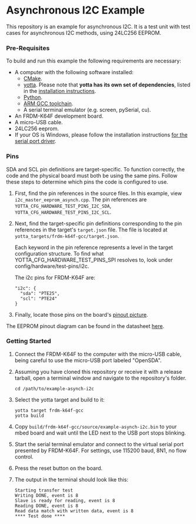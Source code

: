 # Asynchronous I2C Example

This repository is an example for asynchronous I2C. It is a test unit with test cases for asynchronous I2C methods, using 24LC256 EEPROM.

### Pre-Requisites

To build and run this example the following requirements are necessary:

* A computer with the following software installed:
	* [CMake](http://www.cmake.org/download/).
	* [yotta](https://github.com/ARMmbed/yotta). Please note that **yotta has its own set of dependencies**, listed in the [installation instructions](http://armmbed.github.io/yotta/#installing-on-windows).
	* [Python](https://www.python.org/downloads/).
	* [ARM GCC toolchain](https://launchpad.net/gcc-arm-embedded).
	* A serial terminal emulator (e.g. screen, pySerial, cu).
* An FRDM-K64F development board.
* A micro-USB cable.
* 24LC256 eeprom.
* If your OS is Windows, please follow the installation instructions [for the serial port driver](https://developer.mbed.org/handbook/Windows-serial-configuration).

### Pins

SDA and SCL pin definitions are target-specific. To function correctly, the code and the physical board must both be using the same pins. Follow these steps to determine which pins the code is configured to use.

1. First, find the pin references in the source files.  In this example, view ``i2c_master_eeprom_asynch.cpp``. The pin references are ``YOTTA_CFG_HARDWARE_TEST_PINS_I2C_SDA``, ``YOTTA_CFG_HARDWARE_TEST_PINS_I2C_SCL``.

2. Next, find the target-specific pin definitions corresponding to the pin references in the target's ``target.json`` file. The file is located at ``yotta_targets/frdm-k64f-gcc/target.json``.

    Each keyword in the pin reference represents a level in the target configuration structure.  To find what YOTTA_CFG_HARDWARE_TEST_PINS_SPI resolves to, look under config/hardware/test-pins/i2c.

    The i2c pins for FRDM-K64F are:

    ```
    "i2c": {
      "sda": "PTE25",
      "scl": "PTE24"
    }
    ```

3. Finally, locate those pins on the board's [pinout picture](http://developer.mbed.org/platforms/FRDM-K64F/#overview).

The EEPROM pinout diagram can be found in the datasheet [here](http://dlnmh9ip6v2uc.cloudfront.net/datasheets/Components/General%20IC/34979_SPCN.pdf).

### Getting Started

1. Connect the FRDM-K64F to the computer with the micro-USB cable, being careful to use the micro-USB port labeled "OpenSDA".

3. Assuming you have cloned this repository or receive it with a release tarball, open a terminal window and navigate to the repository's folder.

    ```
    cd /path/to/example-asynch-i2c
	```
   
3. Select the yotta target and build to it:

	```
	yotta target frdm-k64f-gcc
	yotta build
    ```

3. Copy ``build/frdm-k64f-gcc/source/example-asynch-i2c.bin`` to your mbed board and wait until the LED next to the USB port stops blinking.

4. Start the serial terminal emulator and connect to the virtual serial port presented by FRDM-K64F. For settings, use 115200 baud, 8N1, no flow control.

5. Press the reset button on the board.

6. The output in the terminal should look like this:

    ```
    Starting transfer test
    Writing DONE, event is 8
    Slave is ready for reading, event is 8
    Reading DONE, event is 8
    Read data match with written data, event is 8
    **** Test done ****
    ```


